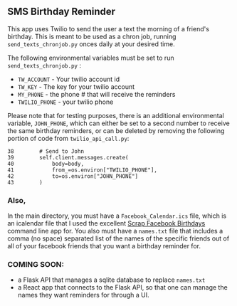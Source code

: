 ## SMS Birthday Reminder
This app uses Twilio to send the user a text the morning
of a friend's birthday. This is meant to be used as
a chron job, running `send_texts_chronjob.py` onces daily
at your desired time.  

The following environmental variables must be
set to run `send_texts_chronjob.py` :
- `TW_ACCOUNT` - Your twilio account id
- `TW_KEY` - The key for your twilio account
- `MY_PHONE` - the phone # that will receive the reminders
- `TWILIO_PHONE` - your twilio phone  

Please note that for testing purposes, there is an
additional environmental variable, `JOHN_PHONE`, which can
either be set to a second number to receive the same birthday
reminders, or can be deleted by removing the following
portion of code from `twilio_api_call.py`:
```
38        # Send to John
39        self.client.messages.create(
40            body=body,
41            from_=os.environ["TWILIO_PHONE"],
42            to=os.environ["JOHN_PHONE"]
43        )
```
### Also,  
In the main directory, you must have a `Facebook_Calendar.ics`
file, which is an icalendar file that I used the excellent
[Scrap Facebook Birthdays](https://github.com/ani10030/scrap-facebook-birthdays)
command line app for. You also must have a `names.txt` file
that includes a comma (no space) separated list of the names
of the specific friends out of all of your facebook friends
that you want a birthday reminder for.

### COMING SOON:
- a Flask API that manages a sqlite database to replace `names.txt`
- a React app that connects to the Flask API, so that one can
manage the names they want reminders for through a UI.
